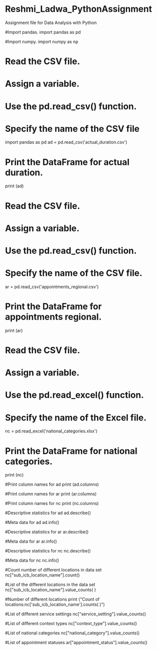 # Reshmi_Ladwa_PythonAssignment
Assignment file for Data Analysis with Python 

#Import pandas. 
import pandas as pd

#Import numpy. 
import numpy as np

# Read the CSV file.
# Assign a variable.
# Use the pd.read_csv() function.
# Specify the name of the CSV file
import pandas as pd
ad = pd.read_csv('actual_duration.csv')
                    
# Print the DataFrame for actual duration.
print (ad) 

# Read the CSV file.
# Assign a variable.
# Use the pd.read_csv() function.
# Specify the name of the CSV file.
ar = pd.read_csv('appointments_regional.csv')
                    
# Print the DataFrame for appointments regional.
print (ar) 

# Read the CSV file.
# Assign a variable.
# Use the pd.read_excel() function.
# Specify the name of the Excel file.
nc = pd.read_excel('national_categories.xlsx')
                    
# Print the DataFrame for national categories.
print (nc) 

#Print column names for ad
print (ad.columns)

#Print column names for ar
print (ar.columns)

#Print column names for nc
print (nc.columns)

#Descriptive statistics for ad
ad.describe()

#Meta data for ad
ad.info()

#Descriptive statistics for ar
ar.describe()

#Meta data for ar
ar.info()

#Descriptive statistics for nc
nc.describe()

#Meta data for nc
nc.info()

#Count number of different locations in data set
nc["sub_icb_location_name"].count()

#List of the different locations in the data set
nc["sub_icb_location_name"].value_counts( )

#Number of different locations 
print ("Count of locations:nc['sub_icb_location_name'].counts( )")

#List of different service settings
nc["service_setting"].value_counts()

#List of different context types
nc["context_type"].value_counts()

#List of national categories
nc["national_category"].value_counts()

#List of appointment statuses
ar["appointment_status"].value_counts()
